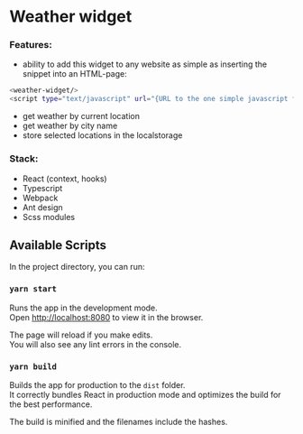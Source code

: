 # Weather widget

### Features:
- ability to add this widget to any website as simple as inserting the snippet into an HTML-page:
```bash
<weather-widget/>
<script type="text/javascript" url="{URL to the one simple javascript file}"></script>
```
- get weather by current location
- get weather by city name
- store selected locations in the localstorage

### Stack:
- React (context, hooks)
- Typescript
- Webpack
- Ant design
- Scss modules

## Available Scripts

In the project directory, you can run:

### `yarn start`

Runs the app in the development mode.\
Open [http://localhost:8080](http://localhost:8080) to view it in the browser.

The page will reload if you make edits.\
You will also see any lint errors in the console.

### `yarn build`

Builds the app for production to the `dist` folder.\
It correctly bundles React in production mode and optimizes the build for the best performance.

The build is minified and the filenames include the hashes.
